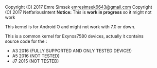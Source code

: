 Copyright (C) 2017 Emre Simsek <emresimsek6643@gmail.com>
Copyright (C) 2017 NetfariousIntent
**Notice:** This is **work in progress** so it might not work

This kernel is for Android O and might not work with 7.0 or down.

This is a common kernel for Exynos7580 devices, actually it contains source code for the :
- A3 2016 (FULLY SUPPORTED AND ONLY TESTED DEVICE!)
- A5 2016 (NOT TESTED)
- J7 2015 (NOT TESTED)
